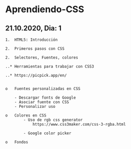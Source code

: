 # Aprendiendo-CSS



##		21.10.2020,		Dia: 1


	1.	HTML5: Introducción 

	2. 	Primeros pasos con CSS

	2. 	Selectores, Fuentes, colores

	..* Herramientas para trabajar con CSS3

	..*	https://picpick.app/en/


	o 	Fuentes personalizadas en CSS

		- Descargar fonts de Google
		- Asociar fuente con CSS
		- Personalizar uso 
	
	o 	Colores en CSS
			- Uso de rgb css generator
				https://www.css3maker.com/css-3-rgba.html

			- Google color picker

	o	Fondos 
